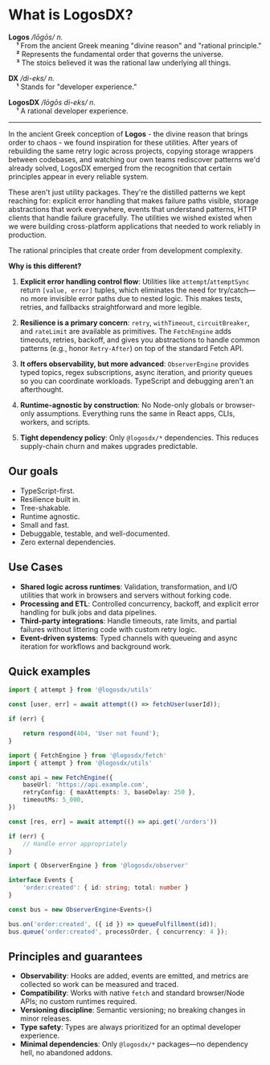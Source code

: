 # What is LogosDX?

**Logos** */lōgōs/ n.*<br />
&nbsp;&nbsp;&nbsp;&nbsp;**¹** From the ancient Greek meaning "divine reason" and "rational principle."<br />
&nbsp;&nbsp;&nbsp;&nbsp;**²** Represents the fundamental order that governs the universe.<br />
&nbsp;&nbsp;&nbsp;&nbsp;**³** The stoics believed it was the rational law underlying all things.<br />

**DX** */di-eks/ n.*<br />
&nbsp;&nbsp;&nbsp;&nbsp;**¹** Stands for "developer experience."<br />

**LogosDX** */lōgōs di-eks/ n.*<br />
&nbsp;&nbsp;&nbsp;&nbsp;**¹** A rational developer experience.

---

In the ancient Greek conception of **Logos** - the divine reason that brings order to chaos - we found inspiration for these utilities. After years of rebuilding the same retry logic across projects, copying storage wrappers between codebases, and watching our own teams rediscover patterns we'd already solved, LogosDX emerged from the recognition that certain principles appear in every reliable system.

These aren't just utility packages. They're the distilled patterns we kept reaching for: explicit error handling that makes failure paths visible, storage abstractions that work everywhere, events that understand patterns, HTTP clients that handle failure gracefully. The utilities we wished existed when we were building cross-platform applications that needed to work reliably in production.

The rational principles that create order from development complexity.

**Why is this different?**

1. **Explicit error handling control flow**: Utilities like `attempt`/`attemptSync` return `[value, error]` tuples, which eliminates the need for try/catch— no more invisible error paths due to nested logic. This makes tests, retries, and fallbacks straightforward and more legible.

2. **Resilience is a primary concern**: `retry`, `withTimeout`, `circuitBreaker`, and `rateLimit` are available as primitives. The `FetchEngine` adds timeouts, retries, backoff, and gives you abstractions to handle common patterns (e.g., honor `Retry-After`) on top of the standard Fetch API.

3. **It offers observability, but more advanced**: `ObserverEngine` provides typed topics, regex subscriptions, async iteration, and priority queues so you can coordinate workloads. TypeScript and debugging aren't an afterthought.

4. **Runtime-agnostic by construction**: No Node-only globals or browser-only assumptions. Everything runs the same in React apps, CLIs, workers, and scripts.

5. **Tight dependency policy**: Only `@logosdx/*` dependencies. This reduces supply-chain churn and makes upgrades predictable.


## Our goals

- TypeScript-first.
- Resilience built in.
- Tree-shakable.
- Runtime agnostic.
- Small and fast.
- Debuggable, testable, and well-documented.
- Zero external dependencies.

## Use Cases

- **Shared logic across runtimes**: Validation, transformation, and I/O utilities that work in browsers and servers without forking code.
- **Processing and ETL**: Controlled concurrency, backoff, and explicit error handling for bulk jobs and data pipelines.
- **Third-party integrations**: Handle timeouts, rate limits, and partial failures without littering code with custom retry logic.
- **Event-driven systems**: Typed channels with queueing and async iteration for workflows and background work.

## Quick examples

```ts
import { attempt } from '@logosdx/utils'

const [user, err] = await attempt(() => fetchUser(userId));

if (err) {

    return respond(404, 'User not found');
}
```

```ts
import { FetchEngine } from '@logosdx/fetch'
import { attempt } from '@logosdx/utils'

const api = new FetchEngine({
    baseUrl: 'https://api.example.com',
    retryConfig: { maxAttempts: 3, baseDelay: 250 },
    timeoutMs: 5_000,
})

const [res, err] = await attempt(() => api.get('/orders'))

if (err) {
    // Handle error appropriately
}
```

```ts
import { ObserverEngine } from '@logosdx/observer'

interface Events {
    'order:created': { id: string; total: number }
}

const bus = new ObserverEngine<Events>()

bus.on('order:created', ({ id }) => queueFulfillment(id));
bus.queue('order:created', processOrder, { concurrency: 4 });
```

## Principles and guarantees

- **Observability**: Hooks are added, events are emitted, and metrics are collected so work can be measured and traced.
- **Compatibility**: Works with native `fetch` and standard browser/Node APIs; no custom runtimes required.
- **Versioning discipline**: Semantic versioning; no breaking changes in minor releases.
- **Type safety**: Types are always prioritized for an optimal developer experience.
- **Minimal dependencies**: Only `@logosdx/*` packages—no dependency hell, no abandoned addons.
